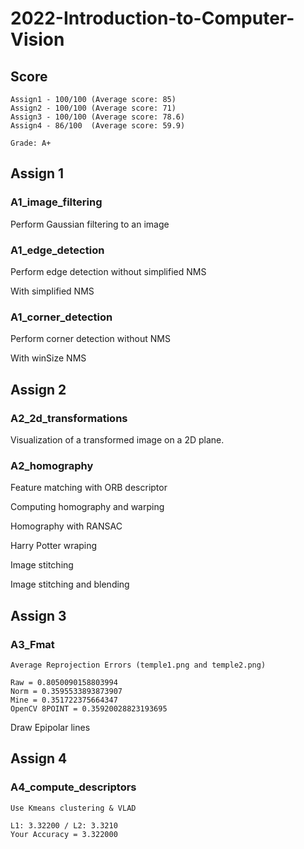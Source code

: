# 2022-Introduction-to-Computer-Vision

## Score

    Assign1 - 100/100 (Average score: 85)
    Assign2 - 100/100 (Average score: 71)
    Assign3 - 100/100 (Average score: 78.6)
    Assign4 - 86/100  (Average score: 59.9)
	
    Grade: A+

## Assign 1

### A1_image_filtering

Perform Gaussian filtering to an image

### A1_edge_detection

Perform edge detection without simplified NMS

With simplified NMS

### A1_corner_detection

Perform corner detection without NMS

With winSize NMS

## Assign 2

### A2_2d_transformations

Visualization of a transformed image on a 2D plane.

### A2_homography

Feature matching with ORB descriptor

Computing homography and warping

Homography with RANSAC

Harry Potter wraping

Image stitching

Image stitching and blending

## Assign 3

### A3_Fmat

    Average Reprojection Errors (temple1.png and temple2.png)
    
    Raw = 0.8050090158803994
    Norm = 0.3595533893873907
    Mine = 0.351722375664347
    OpenCV 8POINT = 0.35920028823193695

Draw Epipolar lines

## Assign 4

### A4_compute_descriptors

    Use Kmeans clustering & VLAD
    
    L1: 3.32200 / L2: 3.3210
    Your Accuracy = 3.322000
